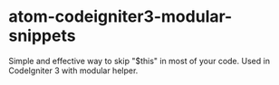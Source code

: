 # atom-codeigniter3-modular-snippets
Simple and effective way to skip "$this" in most of your code. Used in CodeIgniter 3 with modular helper.
